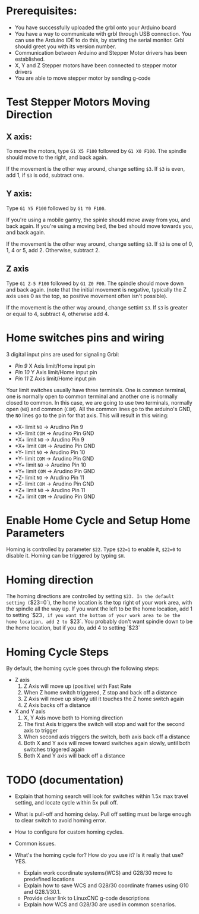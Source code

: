 # Prerequisites:

 * You have successfully uploaded the grbl onto your Arduino board
 * You have a way to communicate with grbl through USB connection. You can use the Arduino IDE to do this, by starting the serial monitor. Grbl should greet you with its version number.
 * Communication between Arduino and Stepper Motor drivers has been established.
 * X, Y and Z Stepper motors have been connected to stepper motor drivers
 * You are able to move stepper motor by sending g-code

# Test Stepper Motors Moving Direction

## X axis:

To move the motors, type ``G1 X5 F100`` followed by ``G1 X0 F100``. The spindle should move to the right, and back again.

If the movement is the other way around, change setting `$3`. If `$3` is even, add 1, if `$3` is odd, subtract one.

## Y axis:

Type `G1 Y5 F100` followed by `G1 Y0 F100`. 

If you're using a mobile gantry, the spinle should move away from you, and back again. If you're using a moving bed, the bed should move towards you, and back again.

If the movement is the other way around, change setting `$3`. If `$3` is one of 0, 1, 4 or 5, add 2. Otherwise, subtract 2.

## Z axis

Type `G1 Z-5 F100` followed by `G1 Z0 F00`. The spindle should move down and back again. (note that the initial movement is negative, typically the Z axis uses 0 as the top, so positive movement often isn't possible).

If the movement is the other way around, change settint `$3`. If `$3` is greater or equal to 4, subtract 4, otherwise add 4.


# Home switches pins and wiring

3 digital input pins are used for signaling Grbl:

- *Pin 9* X Axis limit/Home input pin
- *Pin 10* Y Axis limit/Home input pin
- *Pin 11* Z Axis limit/Home input pin

Your limit switches usually have three terminals. One is common terminal, one is normally open to common terminal and another one is normally closed to common. In this case, we are going to use two terminals, normally open (`NO`) and common (`COM`). All the common lines go to the arduino's GND, the `NO` lines go to the pin for that axis. This will result in this wiring:

- *X- limit `NO` -> Arudino Pin 9
- *X- limit `COM` -> Arudino Pin GND
- *X+ limit `NO` -> Arudino Pin 9
- *X+ limit `COM` -> Arudino Pin GND
- *Y- limit `NO` -> Arudino Pin 10
- *Y- limit `COM` -> Arudino Pin GND
- *Y+ limit `NO` -> Arudino Pin 10
- *Y+ limit `COM` -> Arudino Pin GND
- *Z- limit `NO` -> Arudino Pin 11
- *Z- limit `COM` -> Arudino Pin GND
- *Z+ limit `NO` -> Arudino Pin 11
- *Z+ limit `COM` -> Arudino Pin GND

# Enable Home Cycle and Setup Home Parameters

Homing is controlled by parameter `$22`. Type `$22=1` to enable it, `$22=0` to disable it. Homing can be triggered by typing `$H`.

# Homing direction

The homing directions are controlled by setting `$23. In the default setting (`$23=0`), the home location is the top right of your work area, with the spindle all the way up. If you want the left to be the home location, add 1 to setting `$23`, if you want the bottom of your work area to be the home location, add 2 to `$23`. You probably don't want spindle down to be the home location, but if you do, add 4 to setting `$23`

# Homing Cycle Steps

By default, the homing cycle goes through the following steps:

- Z axis
  1.    Z Axis will move up (positive) with Fast Rate
  1.    When Z home switch triggered, Z stop and back off a distance
  1.    Z Axis will move up slowly util it touches the Z home switch again
  1.    Z Axis backs off a distance
- X and Y axis
  1.    X, Y Axis move both to Homing direction
  1.    The first Axis triggers the switch will stop and wait for the second axis to trigger
  1.    When second axis triggers the switch, both axis back off a distance
  1.    Both X and Y axis will move toward switches again slowly, until both switches triggered again
  1.    Both X and Y axis will back off a distance


# TODO (documentation)

- Explain that homing search will look for switches within 1.5x max travel setting, and locate cycle within 5x pull off. 
- What is pull-off and homing delay. Pull off setting must be large enough to clear switch to avoid homing error. 

- How to configure for custom homing cycles.
- Common issues.
- What's the homing cycle for? How do you use it? Is it really that use? YES.
  - Explain work coordinate systems(WCS) and G28/30 move to predefined locations
  - Explain how to save WCS and G28/30 coordinate frames using G10 and G28.1/30.1.
  - Provide clear link to LinuxCNC g-code descriptions
  - Explain how WCS and G28/30 are used in common scenarios.
